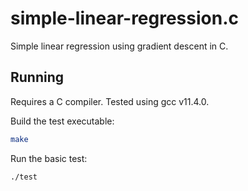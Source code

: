# simple-linear-regression.c

Simple linear regression using gradient descent in C.

## Running
Requires a C compiler. Tested using gcc v11.4.0. 

Build the test executable:

```sh
make
```

Run the basic test:

```sh
./test
```
